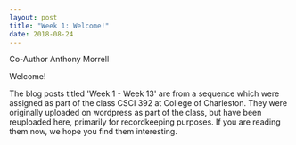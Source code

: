 ```yaml
---
layout: post
title: "Week 1: Welcome!"
date: 2018-08-24
---
```


Co-Author Anthony Morrell

Welcome!

The blog posts titled 'Week 1 - Week 13' are from a sequence which were assigned as part of the class CSCI 392 at College of Charleston. They were originally uploaded on wordpress as part of the class, but have been reuploaded here, primarily for recordkeeping purposes. If you are reading them now, we hope you find them interesting.
